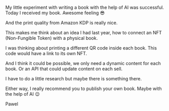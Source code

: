 My little experiment with writing a book with the help of AI was
successful.  Today I received my book. Awesome feeling 😎

And the print quality from Amazon KDP is really nice.

This makes me think about an idea I had last year, how to connect an NFT
(Non-Fungible Token) with a physical book.

I was thinking about printing a different QR code inside each book. This
code would have a link to its own NFT.

And I think it could be possible, we only need a dynamic content for each
book. Or an API that could update content on each sell.

I have to do a little research but maybe there is something there.

Either way, I really recommend you to publish your own book. Maybe with the
help of AI 😉

Pawel
